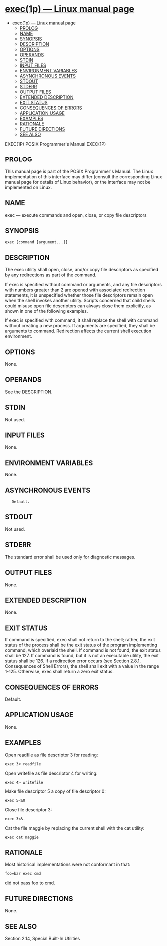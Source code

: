 # [exec(1p) — Linux manual page](https://www.man7.org/linux/man-pages/man1/exec.1p.html)

- [exec(1p) — Linux manual page](#exec1p--linux-manual-page)
  - [PROLOG](#prolog)
  - [NAME](#name)
  - [SYNOPSIS](#synopsis)
  - [DESCRIPTION](#description)
  - [OPTIONS](#options)
  - [OPERANDS](#operands)
  - [STDIN](#stdin)
  - [INPUT FILES](#input-files)
  - [ENVIRONMENT VARIABLES](#environment-variables)
  - [ASYNCHRONOUS EVENTS](#asynchronous-events)
  - [STDOUT](#stdout)
  - [STDERR](#stderr)
  - [OUTPUT FILES](#output-files)
  - [EXTENDED DESCRIPTION](#extended-description)
  - [EXIT STATUS](#exit-status)
  - [CONSEQUENCES OF ERRORS](#consequences-of-errors)
  - [APPLICATION USAGE](#application-usage)
  - [EXAMPLES](#examples)
  - [RATIONALE](#rationale)
  - [FUTURE DIRECTIONS](#future-directions)
  - [SEE ALSO](#see-also)

EXEC(1P)                POSIX Programmer's Manual               EXEC(1P)

## PROLOG

This manual page is part of the POSIX Programmer's Manual. The Linux implementation of this interface may differ (consult the corresponding Linux manual page for details of Linux behavior), or the interface may not be implemented on Linux.

## NAME

exec — execute commands and open, close, or copy file descriptors

## SYNOPSIS

    exec [command [argument...]]

## DESCRIPTION

The exec utility shall open, close, and/or copy file descriptors as specified by any redirections as part of the command.

If exec is specified without command or arguments, and any file descriptors with numbers greater than 2 are opened with associated redirection statements, it is unspecified whether those file descriptors remain open when the shell invokes another utility. Scripts concerned that child shells could misuse open file descriptors can always close them explicitly, as shown in one of the following examples.

If exec is specified with command, it shall replace the shell with command without creating a new process. If arguments are specified, they shall be arguments to command. Redirection affects the current shell execution environment.

## OPTIONS

None.

## OPERANDS

See the DESCRIPTION.

## STDIN

Not used.

## INPUT FILES

None.

## ENVIRONMENT VARIABLES

None.

## ASYNCHRONOUS EVENTS

       Default.

## STDOUT

Not used.

## STDERR

The standard error shall be used only for diagnostic messages.

## OUTPUT FILES

None.

## EXTENDED DESCRIPTION

None.

## EXIT STATUS

If command is specified, exec shall not return to the shell; rather, the exit status of the process shall be the exit status of the program implementing command, which overlaid the shell. If command is not found, the exit status shall be 127. If command is found, but it is not an executable utility, the exit status shall be 126. If a redirection error occurs (see Section 2.8.1, Consequences of Shell Errors), the shell shall exit with a value in the range 1-125. Otherwise, exec shall return a zero exit status.

## CONSEQUENCES OF ERRORS

Default.

## APPLICATION USAGE

None.

## EXAMPLES

Open readfile as file descriptor 3 for reading:

    exec 3< readfile

Open writefile as file descriptor 4 for writing:

    exec 4> writefile

Make file descriptor 5 a copy of file descriptor 0:

    exec 5<&0

Close file descriptor 3:

    exec 3<&-

Cat the file maggie by replacing the current shell with the cat utility:

    exec cat maggie

## RATIONALE

Most historical implementations were not conformant in that:

    foo=bar exec cmd

did not pass foo to cmd.

## FUTURE DIRECTIONS

None.

## SEE ALSO

Section 2.14, Special Built-In Utilities
